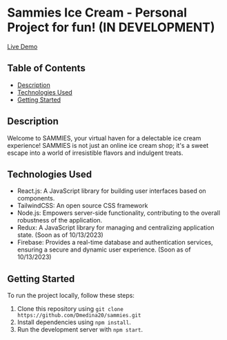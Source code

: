 # Sammies Ice Cream - Personal Project for fun! (IN DEVELOPMENT)

[Live Demo](https://sammies.netlify.app)

## Table of Contents

- [Description](#description)
- [Technologies Used](#technologies-used)
- [Getting Started](#getting-started)

## Description

Welcome to SAMMIES, your virtual haven for a delectable ice cream experience! SAMMIES is not just an online ice cream shop; it's a sweet escape into a world of irresistible flavors and indulgent treats.

## Technologies Used

- React.js: A JavaScript library for building user interfaces based on components.
- TailwindCSS: An open source CSS framework
- Node.js: Empowers server-side functionality, contributing to the overall robustness of the application.
- Redux: A JavaScript library for managing and centralizing application state. (Soon as of 10/13/2023)
- Firebase: Provides a real-time database and authentication services, ensuring a secure and dynamic user experience. (Soon as of 10/13/2023)

## Getting Started

To run the project locally, follow these steps:

1. Clone this repository using `git clone https://github.com/Dmedina20/sammies.git`
2. Install dependencies using `npm install`.
3. Run the development server with `npm start`.
